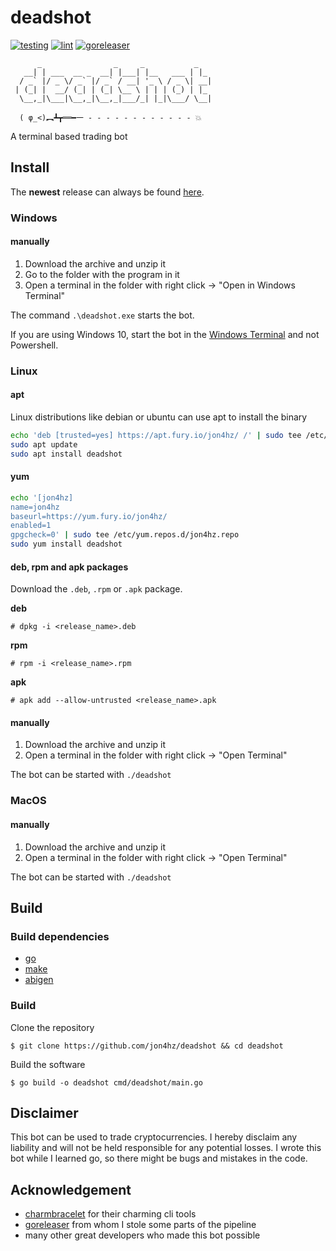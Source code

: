 # deadshot
[![testing](https://github.com/jon4hz/deadshot/actions/workflows/testing.yml/badge.svg)](https://github.com/jon4hz/deadshot/actions/workflows/testing.yml)
[![lint](https://github.com/jon4hz/deadshot/actions/workflows/lint.yml/badge.svg)](https://github.com/jon4hz/deadshot/actions/workflows/lint.yml)
[![goreleaser](https://github.com/jon4hz/deadshot/actions/workflows/goreleaser.yml/badge.svg)](https://github.com/jon4hz/deadshot/actions/workflows/goreleaser.yml)

```
      _                _     _           _   
   __| | ___  __ _  __| |___| |__   ___ | |_ 
  / _` |/ _ \/ _` |/ _` / __| '_ \ / _ \| __|
 | (_| |  __/ (_| | (_| \__ \ | | | (_) | |_ 
  \__,_|\___|\__,_|\__,_|___/_| |_|\___/ \__|
                                              
  ( φ_<)︻┻┳══━一 - - - - - - - - - - - - 💥   

```
A terminal based trading bot

## Install
The **newest** release can always be found [here][release].  

[release]: https://github.com/jon4hz/deadshot/releases

### Windows
#### manually

1. Download the archive and unzip it
2. Go to the folder with the program in it
3. Open a terminal in the folder with right click -> "Open in Windows Terminal"

The command `.\deadshot.exe` starts the bot.

If you are using Windows 10, start the bot in the [Windows Terminal][winterm] and not Powershell.

[winterm]: https://www.microsoft.com/en-US/p/windows-terminal/9n0dx20hk701

### Linux

#### apt
Linux distributions like debian or ubuntu can use apt to install the binary
```bash
echo 'deb [trusted=yes] https://apt.fury.io/jon4hz/ /' | sudo tee /etc/apt/sources.list.d/jon4hz.list
sudo apt update
sudo apt install deadshot
```

#### yum
```bash
echo '[jon4hz]
name=jon4hz
baseurl=https://yum.fury.io/jon4hz/
enabled=1
gpgcheck=0' | sudo tee /etc/yum.repos.d/jon4hz.repo
sudo yum install deadshot
```

#### deb, rpm and apk packages

Download the `.deb`, `.rpm` or `.apk` package.  

**deb**
```
# dpkg -i <release_name>.deb
```

**rpm**
```
# rpm -i <release_name>.rpm
```

**apk**
```
# apk add --allow-untrusted <release_name>.apk
```

#### manually
1. Download the archive and unzip it
2. Open a terminal in the folder with right click -> "Open Terminal"

The bot can be started with `./deadshot`

### MacOS
#### manually
1. Download the archive and unzip it
2. Open a terminal in the folder with right click -> "Open Terminal"

The bot can be started with `./deadshot`


## Build

### Build dependencies
- [go](https://go.dev/)
- [make](https://www.gnu.org/software/make/)
- [abigen](https://github.com/ethereum/go-ethereum)

### Build
Clone the repository
```
$ git clone https://github.com/jon4hz/deadshot && cd deadshot
```

Build the software
```
$ go build -o deadshot cmd/deadshot/main.go
```

## Disclaimer
This bot can be used to trade cryptocurrencies. I hereby disclaim any liability and will not be held responsible for any potential losses.
I wrote this bot while I learned go, so there might be bugs and mistakes in the code.


## Acknowledgement
- [charmbracelet](https://github.com/charmbracelet) for their charming cli tools
- [goreleaser](https://github.com/goreleaser) from whom I stole some parts of the pipeline 
- many other great developers who made this bot possible